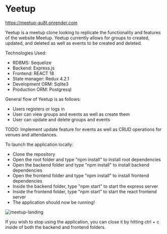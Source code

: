 # Yeetup

https://meetup-au8t.onrender.com

Yeetup is a meetup clone looking to replicate the functionality and features of the website Meetup. Yeetup currently allows for groups to created, updated, and deleted as well as events to be created and deleted.

Technologies Used:
 * RDBMS: Sequelize
 * Backend: Express.js
 * Frontend: REACT 18
 * State manager: Redux 4.2.1
 * Development ORM: Sqlite3
 * Production ORM: Postgresql
 
General flow of Yeetup is as follows:
 * Users registers or logs in
 * User can view groups and events as well as create them
 * User can update and delete groups and events
 
 TODO: Implement update feature for events as well as CRUD operations for venues and attendances.

To launch the application locally:
* Clone the repository
* Open the root folder and type "npm install" to install root dependencies
* Open the backend folder and type "npm install" to install backend dependencies
* Open the frontend folder and type "npm install" to install frontend dependencies
* Inside the backend folder, type "npm start" to start the express server
* Inside the frontend folder, type "npm start" to start the react frontend server
* The application should now be running!

![meetup-landing](https://user-images.githubusercontent.com/108553712/226253222-ada3c36f-ed14-437c-a24e-15c428a52361.PNG)


If you wish to stop using the application, you can close it by hitting ctrl + c inside of both the backend and frontend folders.
